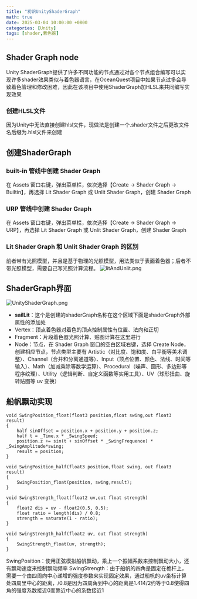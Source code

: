 ```yaml
---
title: "初识UnityShaderGraph"
math: true
date: 2025-03-04 10:00:00 +0800
categories: [Unity]
tags: [shader,着色器]
---
```

## Shader Graph node

Unity ShaderGraph提供了许多不同功能的节点通过对各个节点组合编写可以实现许多shader效果类似与着色器语言，在OceanQuest项目中如果节点过多会导致着色管理和修改困难，因此在该项目中使用ShaderGraph加HLSL来共同编写实现效果

### 创建HLSL文件

因为Unity中无法直接创建hlsl文件，现做法是创建一个.shader文件之后更改文件名后缀为.hlsl文件来创建

## 创建ShaderGraph

### built-in 管线中创建 Shader Graph

在 Assets 窗口右键，弹出菜单栏，依次选择【Create → Shader Graph → Builtin】，再选择 Lit Shader Graph 或 Unlit Shader Graph，创建 Shader Graph

### URP 管线中创建 Shader Graph

在 Assets 窗口右键，弹出菜单栏，依次选择【Create → Shader Graph → URP】，再选择 Lit Shader Graph 或 Unlit Shader Graph，创建 Shader Graph

### Lit Shader Graph 和 Unlit Shader Graph 的区别

前者带有光照模型，并且是基于物理的光照模型，用法类似于表面着色器；后者不带光照模型，需要自己写光照计算流程。
![litAndUnlit.png](assets/litAndUnlit.png)

## ShaderGraph界面

![UnityShaderGraph.png](assets/UnityShaderGraph.png)
- **sailLit**：这个是创建的shaderGraph名称在这个区域下面是shaderGraph外部属性的添加处
- Vertex：顶点着色器对着色的顶点控制属性有位置、法向和正切
- Fragment：片段着色器光照计算、贴图计算在这里进行
- Node：节点，在 Shader Graph 窗口的空白区域右键，选择 Create Node，创建相应节点，节点类型主要有 Artistic（对比度、饱和度、白平衡等美术调整）、Channel（合并和分离通道等）、Input（顶点位置、颜色、法线、时间等输入）、Math（加减乘除等数学运算）、Procedural（噪声、圆形、多边形等程序纹理）、Utility（逻辑判断、自定义函数等实用工具）、UV（球形扭曲、旋转贴图等 uv 变换）

## 船帆飘动实现

```
void SwingPosition_float(float3 position,float swing,out float3 result)
{
    half sinOffset = position.x + position.y + position.z;
    half t = _Time.x * _SwingSpeed;
    position.z += sin(t + sinOffset * _SwingFrequence) * _SwingAmplitude*swing;
    result = position;
}

void SwingPosition_half(float3 position,float swing, out float3 result)
{
    SwingPosition_float(position, swing,result);
}

void SwingStrength_float(float2 uv,out float strength)
{
    float2 dis = uv - float2(0.5, 0.5);
    float ratio = length(dis) / 0.8;
    strength = saturate(1 - ratio);
}

void SwingStrength_half(float2 uv, out float strength)
{
    SwingStrength_float(uv, strength);
}
```

SwingPosition：使用正弦模拟船帆飘动，乘上一个振幅系数来控制飘动大小，还有飘动速度来控制飘动频率
SwingStrength：由于船帆的四角是固定在桅杆上，需要一个由四周向中心递增的强度参数来实现固定效果，通过船帆的uv坐标计算处四周里中心的距离，/0.8是因为四周角到中心的距离是1.414/2约等于0.8使得四角的强度系数接近0而靠近中心的系数接近1